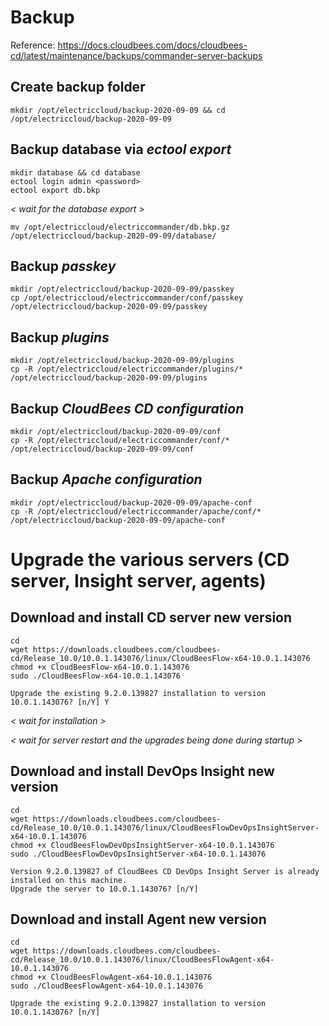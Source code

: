 # Backup

Reference: https://docs.cloudbees.com/docs/cloudbees-cd/latest/maintenance/backups/commander-server-backups

## Create backup folder
```
mkdir /opt/electriccloud/backup-2020-09-09 && cd /opt/electriccloud/backup-2020-09-09
```

## Backup database via _ectool export_
```
mkdir database && cd database
ectool login admin <password>
ectool export db.bkp
```

_< wait for the database export >_

```
mv /opt/electriccloud/electriccommander/db.bkp.gz /opt/electriccloud/backup-2020-09-09/database/
```

## Backup _passkey_
```
mkdir /opt/electriccloud/backup-2020-09-09/passkey
cp /opt/electriccloud/electriccommander/conf/passkey /opt/electriccloud/backup-2020-09-09/passkey
```

## Backup _plugins_
```
mkdir /opt/electriccloud/backup-2020-09-09/plugins
cp -R /opt/electriccloud/electriccommander/plugins/* /opt/electriccloud/backup-2020-09-09/plugins
```

## Backup _CloudBees CD configuration_
```
mkdir /opt/electriccloud/backup-2020-09-09/conf
cp -R /opt/electriccloud/electriccommander/conf/* /opt/electriccloud/backup-2020-09-09/conf
```

## Backup _Apache configuration_
```
mkdir /opt/electriccloud/backup-2020-09-09/apache-conf
cp -R /opt/electriccloud/electriccommander/apache/conf/* /opt/electriccloud/backup-2020-09-09/apache-conf
```

# Upgrade the various servers (CD server, Insight server, agents)

## Download and install CD server new version
```
cd
wget https://downloads.cloudbees.com/cloudbees-cd/Release_10.0/10.0.1.143076/linux/CloudBeesFlow-x64-10.0.1.143076
chmod +x CloudBeesFlow-x64-10.0.1.143076
sudo ./CloudBeesFlow-x64-10.0.1.143076
```

```
Upgrade the existing 9.2.0.139827 installation to version 10.0.1.143076? [n/Y] Y
```

_< wait for installation >_

_< wait for server restart and the upgrades being done during startup >_

## Download and install DevOps Insight new version
```
cd
wget https://downloads.cloudbees.com/cloudbees-cd/Release_10.0/10.0.1.143076/linux/CloudBeesFlowDevOpsInsightServer-x64-10.0.1.143076
chmod +x CloudBeesFlowDevOpsInsightServer-x64-10.0.1.143076
sudo ./CloudBeesFlowDevOpsInsightServer-x64-10.0.1.143076
```

```
Version 9.2.0.139827 of CloudBees CD DevOps Insight Server is already installed on this machine.
Upgrade the server to 10.0.1.143076? [n/Y]
```

## Download and install Agent new version
```
cd
wget https://downloads.cloudbees.com/cloudbees-cd/Release_10.0/10.0.1.143076/linux/CloudBeesFlowAgent-x64-10.0.1.143076
chmod +x CloudBeesFlowAgent-x64-10.0.1.143076
sudo ./CloudBeesFlowAgent-x64-10.0.1.143076
```

```
Upgrade the existing 9.2.0.139827 installation to version 10.0.1.143076? [n/Y]
```
